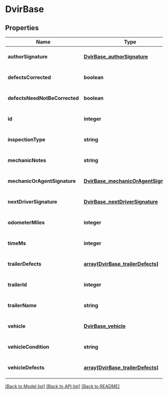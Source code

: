 # DvirBase

## Properties
Name | Type | Description | Notes
------------ | ------------- | ------------- | -------------
**authorSignature** | [**DvirBase_authorSignature**](DvirBase_authorSignature.md) |  | [optional] [default to null]
**defectsCorrected** | **boolean** |  | [optional] [default to null]
**defectsNeedNotBeCorrected** | **boolean** |  | [optional] [default to null]
**id** | **integer** |  | [optional] [default to null]
**inspectionType** | **string** |  | [optional] [default to null]
**mechanicNotes** | **string** |  | [optional] [default to null]
**mechanicOrAgentSignature** | [**DvirBase_mechanicOrAgentSignature**](DvirBase_mechanicOrAgentSignature.md) |  | [optional] [default to null]
**nextDriverSignature** | [**DvirBase_nextDriverSignature**](DvirBase_nextDriverSignature.md) |  | [optional] [default to null]
**odometerMiles** | **integer** |  | [optional] [default to null]
**timeMs** | **integer** |  | [optional] [default to null]
**trailerDefects** | [**array[DvirBase_trailerDefects]**](DvirBase_trailerDefects.md) |  | [optional] [default to null]
**trailerId** | **integer** |  | [optional] [default to null]
**trailerName** | **string** |  | [optional] [default to null]
**vehicle** | [**DvirBase_vehicle**](DvirBase_vehicle.md) |  | [optional] [default to null]
**vehicleCondition** | **string** |  | [optional] [default to null]
**vehicleDefects** | [**array[DvirBase_trailerDefects]**](DvirBase_trailerDefects.md) |  | [optional] [default to null]

[[Back to Model list]](../README.md#documentation-for-models) [[Back to API list]](../README.md#documentation-for-api-endpoints) [[Back to README]](../README.md)


